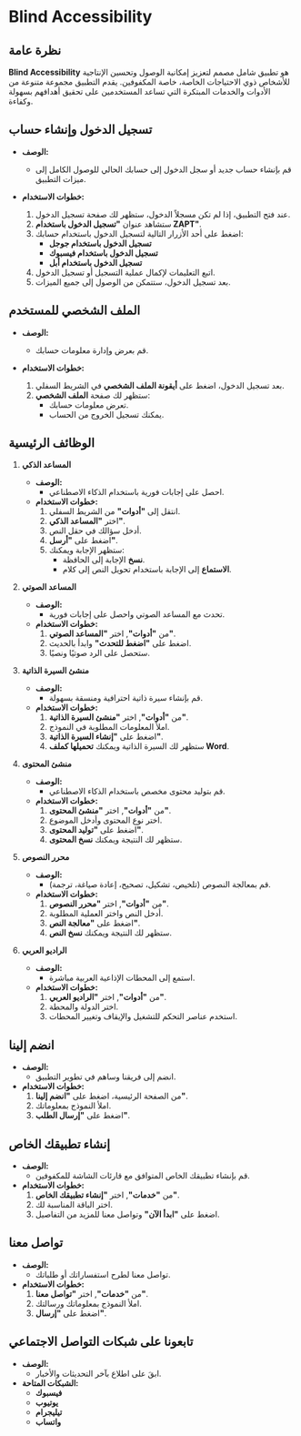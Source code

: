 # Blind Accessibility

## نظرة عامة

**Blind Accessibility** هو تطبيق شامل مصمم لتعزيز إمكانية الوصول وتحسين الإنتاجية للأشخاص ذوي الاحتياجات الخاصة، خاصة المكفوفين. يقدم التطبيق مجموعة متنوعة من الأدوات والخدمات المبتكرة التي تساعد المستخدمين على تحقيق أهدافهم بسهولة وكفاءة.

## تسجيل الدخول وإنشاء حساب

- **الوصف:**
  - قم بإنشاء حساب جديد أو سجل الدخول إلى حسابك الحالي للوصول الكامل إلى ميزات التطبيق.

- **خطوات الاستخدام:**
  1. عند فتح التطبيق، إذا لم تكن مسجلاً الدخول، ستظهر لك صفحة تسجيل الدخول.
  2. ستشاهد عنوان **"تسجيل الدخول باستخدام ZAPT"**.
  3. اضغط على أحد الأزرار التالية لتسجيل الدخول باستخدام حسابك:
     - **تسجيل الدخول باستخدام جوجل**
     - **تسجيل الدخول باستخدام فيسبوك**
     - **تسجيل الدخول باستخدام أبل**
  4. اتبع التعليمات لإكمال عملية التسجيل أو تسجيل الدخول.
  5. بعد تسجيل الدخول، ستتمكن من الوصول إلى جميع الميزات.

## الملف الشخصي للمستخدم

- **الوصف:**
  - قم بعرض وإدارة معلومات حسابك.

- **خطوات الاستخدام:**
  1. بعد تسجيل الدخول، اضغط على **أيقونة الملف الشخصي** في الشريط السفلي.
  2. ستظهر لك صفحة **الملف الشخصي**:
     - تعرض معلومات حسابك.
     - يمكنك تسجيل الخروج من الحساب.

## الوظائف الرئيسية

1. **المساعد الذكي**

   - **الوصف:**
     - احصل على إجابات فورية باستخدام الذكاء الاصطناعي.
   - **خطوات الاستخدام:**
     1. انتقل إلى **"أدوات"** من الشريط السفلي.
     2. اختر **"المساعد الذكي"**.
     3. أدخل سؤالك في حقل النص.
     4. اضغط على **"أرسل"**.
     5. ستظهر الإجابة ويمكنك:
        - **نسخ** الإجابة إلى الحافظة.
        - **الاستماع** إلى الإجابة باستخدام تحويل النص إلى كلام.

2. **المساعد الصوتي**

   - **الوصف:**
     - تحدث مع المساعد الصوتي واحصل على إجابات فورية.
   - **خطوات الاستخدام:**
     1. من **"أدوات"**, اختر **"المساعد الصوتي"**.
     2. اضغط على **"اضغط للتحدث"** وابدأ بالحديث.
     3. ستحصل على الرد صوتيًا ونصيًا.

3. **منشئ السيرة الذاتية**

   - **الوصف:**
     - قم بإنشاء سيرة ذاتية احترافية ومنسقة بسهولة.
   - **خطوات الاستخدام:**
     1. من **"أدوات"**, اختر **"منشئ السيرة الذاتية"**.
     2. املأ المعلومات المطلوبة في النموذج.
     3. اضغط على **"إنشاء السيرة الذاتية"**.
     4. ستظهر لك السيرة الذاتية ويمكنك **تحميلها كملف Word**.

4. **منشئ المحتوى**

   - **الوصف:**
     - قم بتوليد محتوى مخصص باستخدام الذكاء الاصطناعي.
   - **خطوات الاستخدام:**
     1. من **"أدوات"**, اختر **"منشئ المحتوى"**.
     2. اختر نوع المحتوى وأدخل الموضوع.
     3. اضغط على **"توليد المحتوى"**.
     4. ستظهر لك النتيجة ويمكنك **نسخ المحتوى**.

5. **محرر النصوص**

   - **الوصف:**
     - قم بمعالجة النصوص (تلخيص، تشكيل، تصحيح، إعادة صياغة، ترجمة).
   - **خطوات الاستخدام:**
     1. من **"أدوات"**, اختر **"محرر النصوص"**.
     2. أدخل النص واختر العملية المطلوبة.
     3. اضغط على **"معالجة النص"**.
     4. ستظهر لك النتيجة ويمكنك **نسخ النص**.

6. **الراديو العربي**

   - **الوصف:**
     - استمع إلى المحطات الإذاعية العربية مباشرة.
   - **خطوات الاستخدام:**
     1. من **"أدوات"**, اختر **"الراديو العربي"**.
     2. اختر الدولة والمحطة.
     3. استخدم عناصر التحكم للتشغيل والإيقاف وتغيير المحطات.

## انضم إلينا

- **الوصف:**
  - انضم إلى فريقنا وساهم في تطوير التطبيق.
- **خطوات الاستخدام:**
  1. من الصفحة الرئيسية، اضغط على **"انضم إلينا"**.
  2. املأ النموذج بمعلوماتك.
  3. اضغط على **"إرسال الطلب"**.

## إنشاء تطبيقك الخاص

- **الوصف:**
  - قم بإنشاء تطبيقك الخاص المتوافق مع قارئات الشاشة للمكفوفين.
- **خطوات الاستخدام:**
  1. من **"خدمات"**, اختر **"إنشاء تطبيقك الخاص"**.
  2. اختر الباقة المناسبة لك.
  3. اضغط على **"ابدأ الآن"** وتواصل معنا للمزيد من التفاصيل.

## تواصل معنا

- **الوصف:**
  - تواصل معنا لطرح استفساراتك أو طلباتك.
- **خطوات الاستخدام:**
  1. من **"خدمات"**, اختر **"تواصل معنا"**.
  2. املأ النموذج بمعلوماتك ورسالتك.
  3. اضغط على **"إرسال"**.

## تابعونا على شبكات التواصل الاجتماعي

- **الوصف:**
  - ابقَ على اطلاع بآخر التحديثات والأخبار.
- **الشبكات المتاحة:**
  - **فيسبوك**
  - **يوتيوب**
  - **تيليجرام**
  - **واتساب**
